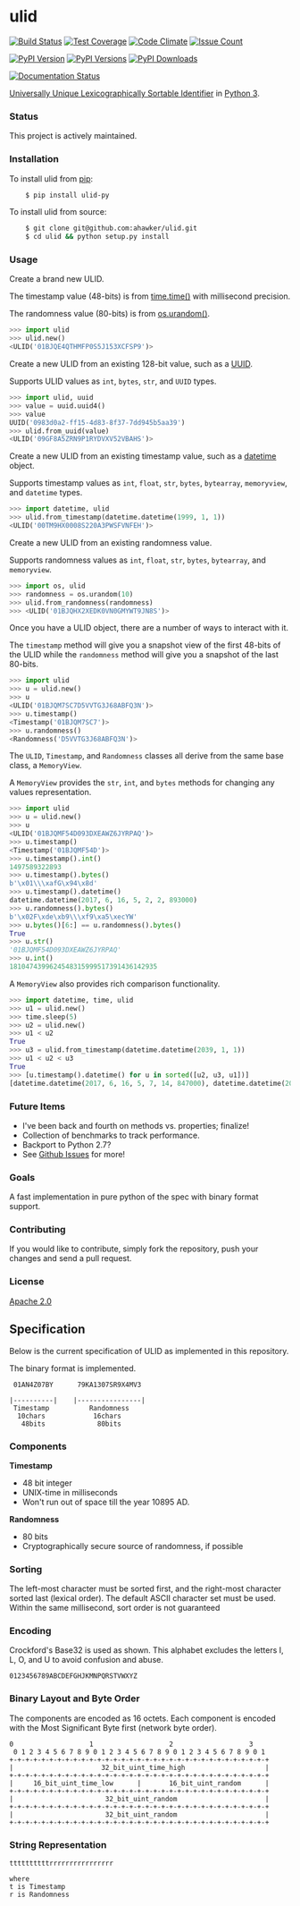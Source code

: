 # ulid

[![Build Status](https://travis-ci.org/ahawker/ulid.svg?branch=master)](https://travis-ci.org/ahawker/ulid)
[![Test Coverage](https://codeclimate.com/github/ahawker/ulid/badges/coverage.svg)](https://codeclimate.com/github/ahawker/ulid/coverage)
[![Code Climate](https://codeclimate.com/github/ahawker/ulid/badges/gpa.svg)](https://codeclimate.com/github/ahawker/ulid)
[![Issue Count](https://codeclimate.com/github/ahawker/ulid/badges/issue_count.svg)](https://codeclimate.com/github/ahawker/ulid)

[![PyPI Version](https://badge.fury.io/py/ulid-py.svg)](https://badge.fury.io/py/ulid-py)
[![PyPI Versions](https://img.shields.io/pypi/pyversions/ulid-py.svg)](https://pypi.python.org/pypi/ulid-py)
[![PyPI Downloads](https://img.shields.io/pypi/dm/ulid-py.svg)](https://pypi.python.org/pypi/ulid-py)

[![Documentation Status](https://readthedocs.org/projects/ulid/badge/?version=latest)](http://ulid.readthedocs.io/en/latest/?badge=latest)

[Universally Unique Lexicographically Sortable Identifier](https://github.com/alizain/ulid) in [Python 3](https://www.python.org/).

### Status

This project is actively maintained.

### Installation

To install ulid from [pip](https://pypi.python.org/pypi/pip):
```bash
    $ pip install ulid-py
```

To install ulid from source:
```bash
    $ git clone git@github.com:ahawker/ulid.git
    $ cd ulid && python setup.py install
```

### Usage

Create a brand new ULID.

The timestamp value (48-bits) is from [time.time()](https://docs.python.org/3/library/time.html?highlight=time.time#time.time) with millisecond precision.

The randomness value (80-bits) is from [os.urandom()](https://docs.python.org/3/library/os.html?highlight=os.urandom#os.urandom).

```python
>>> import ulid
>>> ulid.new()
<ULID('01BJQE4QTHMFP0S5J153XCFSP9')>
```

Create a new ULID from an existing 128-bit value, such as a [UUID](https://docs.python.org/3/library/uuid.html).

Supports ULID values as `int`, `bytes`, `str`, and `UUID` types.

```python
>>> import ulid, uuid
>>> value = uuid.uuid4()
>>> value
UUID('0983d0a2-ff15-4d83-8f37-7dd945b5aa39')
>>> ulid.from_uuid(value)
<ULID('09GF8A5ZRN9P1RYDVXV52VBAHS')>
```

Create a new ULID from an existing timestamp value, such as a [datetime](https://docs.python.org/3/library/datetime.html#module-datetime) object.

Supports timestamp values as `int`, `float`, `str`, `bytes`, `bytearray`, `memoryview`, and `datetime` types.

```python
>>> import datetime, ulid
>>> ulid.from_timestamp(datetime.datetime(1999, 1, 1))
<ULID('00TM9HX0008S220A3PWSFVNFEH')>
```

Create a new ULID from an existing randomness value.

Supports randomness values as `int`, `float`, `str`, `bytes`, `bytearray`, and `memoryview`.

```python
>>> import os, ulid
>>> randomness = os.urandom(10)
>>> ulid.from_randomness(randomness)
>>> <ULID('01BJQHX2XEDK0VN0GMYWT9JN8S')>
```

Once you have a ULID object, there are a number of ways to interact with it.

The `timestamp` method will give you a snapshot view of the first 48-bits of the ULID while the `randomness` method
will give you a snapshot of the last 80-bits.

```python
>>> import ulid
>>> u = ulid.new()
>>> u
<ULID('01BJQM7SC7D5VVTG3J68ABFQ3N')>
>>> u.timestamp()
<Timestamp('01BJQM7SC7')>
>>> u.randomness()
<Randomness('D5VVTG3J68ABFQ3N')>
```

The `ULID`, `Timestamp`, and `Randomness` classes all derive from the same base class, a `MemoryView`.

A `MemoryView` provides the `str`, `int`, and `bytes` methods for changing any values representation.

```python
>>> import ulid
>>> u = ulid.new()
>>> u
<ULID('01BJQMF54D093DXEAWZ6JYRPAQ')>
>>> u.timestamp()
<Timestamp('01BJQMF54D')>
>>> u.timestamp().int()
1497589322893
>>> u.timestamp().bytes()
b'\x01\\\xafG\x94\x8d'
>>> u.timestamp().datetime()
datetime.datetime(2017, 6, 16, 5, 2, 2, 893000)
>>> u.randomness().bytes()
b'\x02F\xde\xb9\\\xf9\xa5\xecYW'
>>> u.bytes()[6:] == u.randomness().bytes()
True
>>> u.str()
'01BJQMF54D093DXEAWZ6JYRPAQ'
>>> u.int()
1810474399624548315999517391436142935
```

A `MemoryView` also provides rich comparison functionality.

```python
>>> import datetime, time, ulid
>>> u1 = ulid.new()
>>> time.sleep(5)
>>> u2 = ulid.new()
>>> u1 < u2
True
>>> u3 = ulid.from_timestamp(datetime.datetime(2039, 1, 1))
>>> u1 < u2 < u3
True
>>> [u.timestamp().datetime() for u in sorted([u2, u3, u1])]
[datetime.datetime(2017, 6, 16, 5, 7, 14, 847000), datetime.datetime(2017, 6, 16, 5, 7, 26, 775000), datetime.datetime(2039, 1, 1, 8, 0)]
```

### Future Items

* I've been back and fourth on methods vs. properties; finalize!
* Collection of benchmarks to track performance.
* Backport to Python 2.7?
* See [Github Issues](https://github.com/ahawker/ulid/issues) for more!

### Goals

A fast implementation in pure python of the spec with binary format support.

### Contributing

If you would like to contribute, simply fork the repository, push your changes and send a pull request.

### License

[Apache 2.0](LICENSE)

## Specification

Below is the current specification of ULID as implemented in this repository.

The binary format is implemented.

```
 01AN4Z07BY      79KA1307SR9X4MV3

|----------|    |----------------|
 Timestamp          Randomness
  10chars            16chars
   48bits             80bits
```

### Components

**Timestamp**
- 48 bit integer
- UNIX-time in milliseconds
- Won't run out of space till the year 10895 AD.

**Randomness**
- 80 bits
- Cryptographically secure source of randomness, if possible

### Sorting

The left-most character must be sorted first, and the right-most character sorted last (lexical order).
The default ASCII character set must be used. Within the same millisecond, sort order is not guaranteed

### Encoding

Crockford's Base32 is used as shown. This alphabet excludes the letters I, L, O, and U to avoid confusion and abuse.

```
0123456789ABCDEFGHJKMNPQRSTVWXYZ
```

### Binary Layout and Byte Order

The components are encoded as 16 octets. Each component is encoded with the Most Significant Byte first (network byte order).

```
0                   1                   2                   3
 0 1 2 3 4 5 6 7 8 9 0 1 2 3 4 5 6 7 8 9 0 1 2 3 4 5 6 7 8 9 0 1
+-+-+-+-+-+-+-+-+-+-+-+-+-+-+-+-+-+-+-+-+-+-+-+-+-+-+-+-+-+-+-+-+
|                      32_bit_uint_time_high                    |
+-+-+-+-+-+-+-+-+-+-+-+-+-+-+-+-+-+-+-+-+-+-+-+-+-+-+-+-+-+-+-+-+
|     16_bit_uint_time_low      |       16_bit_uint_random      |
+-+-+-+-+-+-+-+-+-+-+-+-+-+-+-+-+-+-+-+-+-+-+-+-+-+-+-+-+-+-+-+-+
|                       32_bit_uint_random                      |
+-+-+-+-+-+-+-+-+-+-+-+-+-+-+-+-+-+-+-+-+-+-+-+-+-+-+-+-+-+-+-+-+
|                       32_bit_uint_random                      |
+-+-+-+-+-+-+-+-+-+-+-+-+-+-+-+-+-+-+-+-+-+-+-+-+-+-+-+-+-+-+-+-+
```

### String Representation

```
ttttttttttrrrrrrrrrrrrrrrr

where
t is Timestamp
r is Randomness
```
